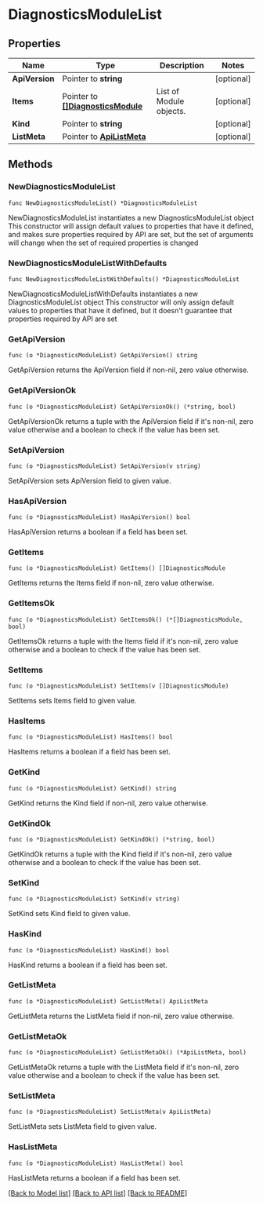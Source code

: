 # DiagnosticsModuleList

## Properties

Name | Type | Description | Notes
------------ | ------------- | ------------- | -------------
**ApiVersion** | Pointer to **string** |  | [optional] 
**Items** | Pointer to [**[]DiagnosticsModule**](DiagnosticsModule.md) | List of Module objects. | [optional] 
**Kind** | Pointer to **string** |  | [optional] 
**ListMeta** | Pointer to [**ApiListMeta**](apiListMeta.md) |  | [optional] 

## Methods

### NewDiagnosticsModuleList

`func NewDiagnosticsModuleList() *DiagnosticsModuleList`

NewDiagnosticsModuleList instantiates a new DiagnosticsModuleList object
This constructor will assign default values to properties that have it defined,
and makes sure properties required by API are set, but the set of arguments
will change when the set of required properties is changed

### NewDiagnosticsModuleListWithDefaults

`func NewDiagnosticsModuleListWithDefaults() *DiagnosticsModuleList`

NewDiagnosticsModuleListWithDefaults instantiates a new DiagnosticsModuleList object
This constructor will only assign default values to properties that have it defined,
but it doesn't guarantee that properties required by API are set

### GetApiVersion

`func (o *DiagnosticsModuleList) GetApiVersion() string`

GetApiVersion returns the ApiVersion field if non-nil, zero value otherwise.

### GetApiVersionOk

`func (o *DiagnosticsModuleList) GetApiVersionOk() (*string, bool)`

GetApiVersionOk returns a tuple with the ApiVersion field if it's non-nil, zero value otherwise
and a boolean to check if the value has been set.

### SetApiVersion

`func (o *DiagnosticsModuleList) SetApiVersion(v string)`

SetApiVersion sets ApiVersion field to given value.

### HasApiVersion

`func (o *DiagnosticsModuleList) HasApiVersion() bool`

HasApiVersion returns a boolean if a field has been set.

### GetItems

`func (o *DiagnosticsModuleList) GetItems() []DiagnosticsModule`

GetItems returns the Items field if non-nil, zero value otherwise.

### GetItemsOk

`func (o *DiagnosticsModuleList) GetItemsOk() (*[]DiagnosticsModule, bool)`

GetItemsOk returns a tuple with the Items field if it's non-nil, zero value otherwise
and a boolean to check if the value has been set.

### SetItems

`func (o *DiagnosticsModuleList) SetItems(v []DiagnosticsModule)`

SetItems sets Items field to given value.

### HasItems

`func (o *DiagnosticsModuleList) HasItems() bool`

HasItems returns a boolean if a field has been set.

### GetKind

`func (o *DiagnosticsModuleList) GetKind() string`

GetKind returns the Kind field if non-nil, zero value otherwise.

### GetKindOk

`func (o *DiagnosticsModuleList) GetKindOk() (*string, bool)`

GetKindOk returns a tuple with the Kind field if it's non-nil, zero value otherwise
and a boolean to check if the value has been set.

### SetKind

`func (o *DiagnosticsModuleList) SetKind(v string)`

SetKind sets Kind field to given value.

### HasKind

`func (o *DiagnosticsModuleList) HasKind() bool`

HasKind returns a boolean if a field has been set.

### GetListMeta

`func (o *DiagnosticsModuleList) GetListMeta() ApiListMeta`

GetListMeta returns the ListMeta field if non-nil, zero value otherwise.

### GetListMetaOk

`func (o *DiagnosticsModuleList) GetListMetaOk() (*ApiListMeta, bool)`

GetListMetaOk returns a tuple with the ListMeta field if it's non-nil, zero value otherwise
and a boolean to check if the value has been set.

### SetListMeta

`func (o *DiagnosticsModuleList) SetListMeta(v ApiListMeta)`

SetListMeta sets ListMeta field to given value.

### HasListMeta

`func (o *DiagnosticsModuleList) HasListMeta() bool`

HasListMeta returns a boolean if a field has been set.


[[Back to Model list]](../README.md#documentation-for-models) [[Back to API list]](../README.md#documentation-for-api-endpoints) [[Back to README]](../README.md)


